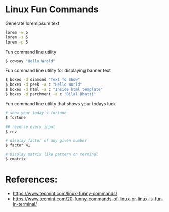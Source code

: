 # Linux Fun Commands

Generate loremipsum text
```sh
lorem -w 5
lorem -s 5
lorem -p 5
```

Fun command line utility
```sh
$ cowsay "Hello Wrold"
```

Fun command line utility for displaying banner text
```sh
$ boxes -d diamond "Text To Show"
$ boxes -d peek -a c "Hello World"
$ boxes -d html -a c "Inside html template"
$ boxes -d parchment -a c "Bilal Bhatti"
```

Fun command line utility that shows your todays luck
```sh
# show your today's fortune
$ fortune

## reverse every input
$ rev

# display factor of any given number
$ factor 41

# Display matrix like pattern on terminal
$ cmatrix
```

# References:

- https://www.tecmint.com/linux-funny-commands/
- https://www.tecmint.com/20-funny-commands-of-linux-or-linux-is-fun-in-terminal/